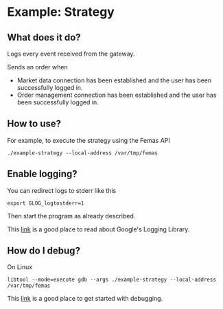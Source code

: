 # Example: Strategy

## What does it do?

Logs every event received from the gateway.

Sends an order when

* Market data connection has been established and the user has been successfully logged in.
* Order management connection has been established and the user has been successfully logged in.

## How to use?

For example, to execute the strategy using the Femas API

	./example-strategy --local-address /var/tmp/femas

## Enable logging?

You can redirect logs to stderr like this

	export GLOG_logtostderr=1

Then start the program as already described.

This [link](http://rpg.ifi.uzh.ch/docs/glog.html) is a good place to read about Google's Logging Library.

## How do I debug?

On Linux

	libtool --mode=execute gdb --args ./example-strategy --local-address /var/tmp/femas

This [link](https://www.gnu.org/software/libtool/manual/html_node/Debugging-executables.html)
is a good place to get started with debugging.
